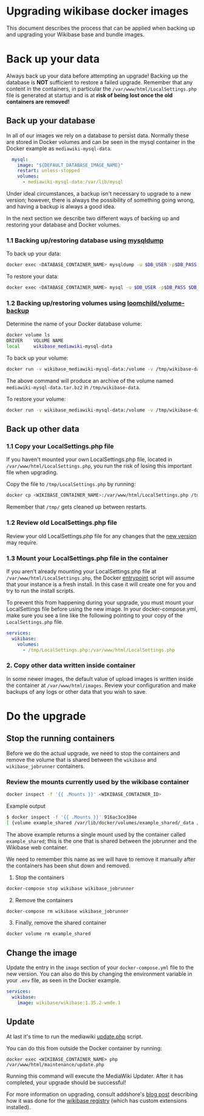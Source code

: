 # Upgrading wikibase docker images

This document describes the process that can be applied when backing up and upgrading your Wikibase base and bundle images.

# Back up your data

Always back up your data before attempting an upgrade! Backing up the database is **NOT** sufficient to restore a failed upgrade. Remember that any content in the containers, in particular the `/var/www/html/LocalSettings.php` file is generated at startup and is at **risk of being lost once the old containers are removed!**
## Back up your database

In all of our images we rely on a database to persist data. Normally these are stored in Docker volumes and can be seen in the mysql container in the Docker example as `mediawiki-mysql-data`.

```yml
  mysql:
    image: "${DEFAULT_DATABASE_IMAGE_NAME}"
    restart: unless-stopped
    volumes:
      - mediawiki-mysql-data:/var/lib/mysql
```

Under ideal circumstances, a backup isn't necessary to upgrade to a new version; however, there is always the possibility of something going wrong, and having a backup is always a good idea.

In the next section we describe two different ways of backing up and restoring your database and Docker volumes.

### 1.1 Backing up/restoring database using [mysqldump](https://mariadb.com/kb/en/mysqldump/)

To back up your data:

```sh
docker exec <DATABASE_CONTAINER_NAME> mysqldump -u $DB_USER -p$DB_PASS $DB_NAME > backup.sql
```

To restore your data:

```sh
docker exec <DATABASE_CONTAINER_NAME> mysql -u $DB_USER -p$DB_PASS $DB_NAME < backup.sql
```

### 1.2 Backing up/restoring volumes using [loomchild/volume-backup](https://hub.docker.com/p/loomchild/volume-backup)

Determine the name of your Docker database volume:

```sh
docker volume ls
DRIVER    VOLUME NAME
local     wikibase_mediawiki-mysql-data
```

To back up your volume:

```sh
docker run -v wikibase_mediawiki-mysql-data:/volume -v /tmp/wikibase-data:/backup --rm loomchild/volume-backup backup mediawiki-mysql-data
```

The above command will produce an archive of the volume named `mediawiki-mysql-data.tar.bz2` in `/tmp/wikibase-data`.

To restore your volume:

```sh
docker run -v wikibase_mediawiki-mysql-data:/volume -v /tmp/wikibase-data:/backup --rm loomchild/volume-backup restore mediawiki-mysql-data
```

## Back up other data
### 1.1 Copy your LocalSettings.php file

If you haven't mounted your own LocalSettings.php file, located in `/var/www/html/LocalSettings.php`, you run the risk of losing this important file when upgrading.

Copy the file to `/tmp/LocalSettings.php` by running:

```sh
docker cp <WIKIBASE_CONTAINER_NAME>:/var/www/html/LocalSettings.php /tmp/LocalSettings.php
```

Remember that `/tmp/` gets cleaned up between restarts.

### 1.2 Review old LocalSettings.php file

Review your old LocalSettings.php file for any changes that the [new version](../../Docker/build/Wikibase/LocalSettings.php.template) may require.

### 1.3 Mount your LocalSettings.php file in the container

If you aren't already mounting your LocalSettings.php file at `/var/www/html/LocalSettings.php`, the Docker [entrypoint](../../Docker/build/Wikibase/entrypoint.sh) script will assume that your instance is a fresh install. In this case it will create one for you and try to run the install scripts.

To prevent this from happening during your upgrade, you must mount your LocalSettings file before using the new image. In your docker-compose.yml, make sure you see a line like the following pointing to your copy of the `LocalSettings.php` file.

```yml
services:
  wikibase:
    volumes:
      - /tmp/LocalSettings.php:/var/www/html/LocalSettings.php
```
### 2. Copy other data written inside container

In some newer images, the default value of upload images is written inside the container at `/var/www/html/images`. Review your configuration and make backups of any logs or other data that you wish to save.

# Do the upgrade
## Stop the running containers

Before we do the actual upgrade, we need to stop the containers and remove the volume that is shared between the `wikibase` and `wikibase_jobrunner` containers.

### Review the mounts currently used by the wikibase container

```sh
docker inspect -f '{{ .Mounts }}' <WIKIBASE_CONTAINER_ID>
```

Example output

```sh
$ docker inspect -f '{{ .Mounts }}' 916ac3ce384e
[ {volume example_shared /var/lib/docker/volumes/example_shared/_data /var/www/html local rw true } ]
```

The above example returns a single mount used by the container called `example_shared`; this is the one that is shared between the jobrunner and the Wikibase web container.

We need to remember this name as we will have to remove it manually after the containers has been shut down and removed.

1. Stop the containers

```sh
docker-compose stop wikibase wikibase_jobrunner
```

2. Remove the containers

```sh
docker-compose rm wikibase wikibase_jobrunner
```

3. Finally, remove the shared container

```sh
docker volume rm example_shared
```

## Change the image

Update the entry in the `image` section of your `docker-compose.yml` file to the new version. You can also do this by changing the environment variable in your `.env` file, as seen in the Docker example.

```yml
services:
  wikibase:
    image: wikibase/wikibase:1.35.2-wmde.1
```

## Update

At last it's time to run the mediawiki [update.php](https://www.mediawiki.org/wiki/Manual:Update.php) script.

You can do this from outside the Docker container by running:

```
docker exec <WIKIBASE_CONTAINER_NAME> php /var/www/html/maintenance/update.php
```

Running this command will execute the MediaWiki Updater. After it has completed, your upgrade should be successful!


For more information on upgrading, consult addshore's [blog post](https://addshore.com/2019/01/wikibase-docker-mediawiki-wikibase-update/) describing how it was done for the [wikibase registry](https://wikibase-registry.wmflabs.org) (which has custom extensions installed).
